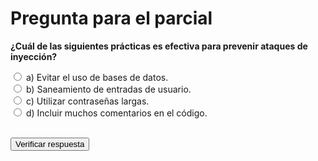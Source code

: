 # Pregunta para el parcial

**¿Cuál de las siguientes prácticas es efectiva para prevenir ataques de inyección?**

<form id="quizForm">
  <input type="radio" name="answer" value="a" id="optionA">
  <label for="optionA">a) Evitar el uso de bases de datos.</label><br>
  
  <input type="radio" name="answer" value="b" id="optionB">
  <label for="optionB">b) Saneamiento de entradas de usuario.</label><br>
  
  <input type="radio" name="answer" value="c" id="optionC">
  <label for="optionC">c) Utilizar contraseñas largas.</label><br>
  
  <input type="radio" name="answer" value="d" id="optionD">
  <label for="optionD">d) Incluir muchos comentarios en el código.</label><br><br>
  
  <button type="button" onclick="checkAnswer()">Verificar respuesta</button>
</form>

<p id="result"></p>

<script>
function checkAnswer() {
  const selectedAnswer = document.querySelector('input[name="answer"]:checked');
  const result = document.getElementById("result");

  if (!selectedAnswer) {
    result.textContent = "Por favor, selecciona una respuesta.";
    result.style.color = "orange";
    return;
  }

  if (selectedAnswer.value === "b") {
    result.textContent = "¡Correcto! Saneamiento de entradas de usuario es una práctica efectiva para prevenir ataques de inyección.";
    result.style.color = "green";
  } else {
    result.textContent = "Incorrecto. La respuesta correcta es 'b) Saneamiento de entradas de usuario'.";
    result.style.color = "red";
  }
}
</script>


</body>
</html>

